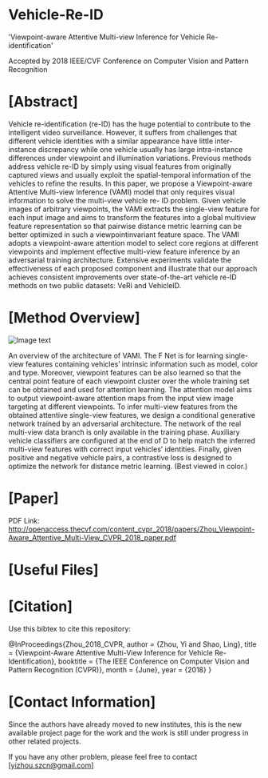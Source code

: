 # Vehicle-Re-ID
'Viewpoint-aware Attentive Multi-view Inference for Vehicle Re-identification'

Accepted by 2018 IEEE/CVF Conference on Computer Vision and Pattern Recognition

# [Abstract]

Vehicle re-identification (re-ID) has the huge potential to contribute to the intelligent video surveillance. However, it
suffers from challenges that different vehicle identities with a similar appearance have little inter-instance discrepancy
while one vehicle usually has large intra-instance differences under viewpoint and illumination variations. Previous
methods address vehicle re-ID by simply using visual features from originally captured views and usually exploit
the spatial-temporal information of the vehicles to refine the results. In this paper, we propose a Viewpoint-aware
Attentive Multi-view Inference (VAMI) model that only requires visual information to solve the multi-view vehicle re-
ID problem. Given vehicle images of arbitrary viewpoints, the VAMI extracts the single-view feature for each input image
and aims to transform the features into a global multiview feature representation so that pairwise distance metric
learning can be better optimized in such a viewpointinvariant feature space. The VAMI adopts a viewpoint-aware
attention model to select core regions at different viewpoints and implement effective multi-view feature inference
by an adversarial training architecture. Extensive experiments validate the effectiveness of each proposed component
and illustrate that our approach achieves consistent improvements over state-of-the-art vehicle re-ID methods
on two public datasets: VeRi and VehicleID.

# [Method Overview]

![Image text](https://github.com/csyizhou/Vehicle-Re-ID/blob/master/img/VAMI.png)

An overview of the architecture of VAMI. The F Net is for learning single-view features containing vehicles’ intrinsic information such as model, color and type. Moreover, viewpoint features can be also learned so that the central point feature of each viewpoint cluster over the whole training set can be obtained and used for attention learning. The attention model aims to output viewpoint-aware attention maps from the input view image targeting at different viewpoints. To infer multi-view features from the obtained attentive single-view features, we design a conditional generative network trained by an adversarial architecture. The network of the real multi-view data branch is only available in the training phase. Auxiliary vehicle classifiers are configured at the end of D to help match the inferred multi-view features with correct input vehicles’ identities. Finally, given positive and negative vehicle pairs, a contrastive loss is designed to optimize the network for distance metric learning. (Best viewed in color.)

# [Paper]

PDF Link: http://openaccess.thecvf.com/content_cvpr_2018/papers/Zhou_Viewpoint-Aware_Attentive_Multi-View_CVPR_2018_paper.pdf

# [Useful Files]



# [Citation]

Use this bibtex to cite this repository:

@InProceedings{Zhou_2018_CVPR,
author = {Zhou, Yi and Shao, Ling},
title = {Viewpoint-Aware Attentive Multi-View Inference for Vehicle Re-Identification},
booktitle = {The IEEE Conference on Computer Vision and Pattern Recognition (CVPR)},
month = {June},
year = {2018}
}


# [Contact Information]

Since the authors have already moved to new institutes, this is the new available project page for the work and the work is still under progress in other related projects.

If you have any other problem, please feel free to contact [yizhou.szcn@gmail.com]

